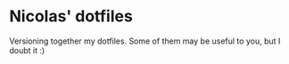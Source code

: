 # Nicolas' dotfiles #

Versioning together my dotfiles. Some of them may be useful to you, but I doubt it :)